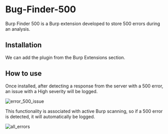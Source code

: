 # Bug-Finder-500
Burp Finder 500 is a Burp extension developed to store 500 errors during an analysis.
## Installation
We can add the plugin from the Burp Extensions section.
## How to use
Once installed, after detecting a response from the server with a 500 error, an issue with a High severity will be logged.

![error_500_issue](https://github.com/6h4ack/Bug-Finder-500-Burp-Extension/assets/66249467/fa42f112-df1f-4d0a-835f-eb37eebd02d5)

This functionality is associated with active Burp scanning, so if a 500 error is detected, it will automatically be logged.

![all_errors](https://github.com/6h4ack/Bug-Finder-500-Burp-Extension/assets/66249467/a9990398-d3c3-40a0-95a1-8ba85013e05f)
